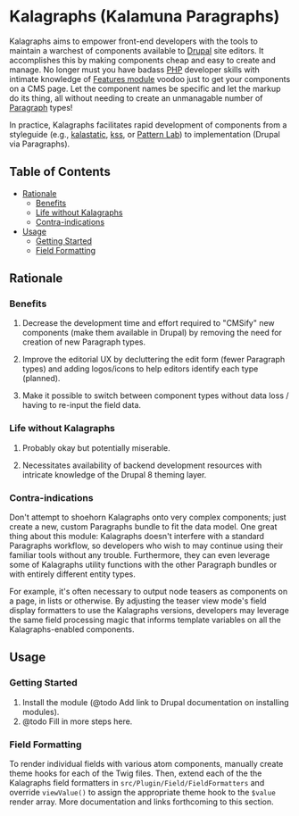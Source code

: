 # Kalagraphs (Kalamuna Paragraphs)

Kalagraphs aims to empower front-end developers with the tools to maintain a warchest of components available to [Drupal](https://www.drupal.org/) site editors. It accomplishes this by making components cheap and easy to create and manage. No longer must you have badass [PHP](http://php.net/) developer skills with intimate knowledge of [Features module](https://www.drupal.org/project/features) voodoo just to get your components on a CMS page. Let the component names be specific and let the markup do its thing, all without needing to create an unmanagable number of [Paragraph](https://www.drupal.org/project/paragraphs) types!

In practice, Kalagraphs facilitates rapid development of components from a styleguide (e.g., [kalastatic](https://github.com/kalamuna/kalastatic), [kss](http://warpspire.com/kss/), or [Pattern Lab](http://patternlab.io/)) to implementation (Drupal via Paragraphs).

## Table of Contents

* [Rationale](#rationale)
  * [Benefits](#benefits)
  * [Life without Kalagraphs](#life-without-kalagraphs)
  * [Contra-indications](#contra-indications)
* [Usage](#usage)
  * [Getting Started](#getting-started)
  * [Field Formatting](#field-formatting)

## Rationale

### Benefits

1.  Decrease the development time and effort required to "CMSify" new components (make them available in Drupal) by removing the need for creation of new Paragraph types.

1.  Improve the editorial UX by decluttering the edit form (fewer Paragraph types) and adding logos/icons to help editors identify each type (planned).

1.  Make it possible to switch between component types without data loss / having to re-input the field data.

### Life without Kalagraphs

1.  Probably okay but potentially miserable.

1.  Necessitates availability of backend development resources with intricate knowledge of the Drupal 8 theming layer.

### Contra-indications

Don't attempt to shoehorn Kalagraphs onto very complex components; just create a new, custom Paragraphs bundle to fit the data model. One great thing about this module: Kalagraphs doesn't interfere with a standard Paragraphs workflow, so developers who wish to may continue using their familiar tools without any trouble. Furthermore, they can even leverage some of Kalagraphs utility functions with the other Paragraph bundles or with entirely different entity types.

For example, it's often necessary to output node teasers as components on a page, in lists or otherwise. By adjusting the teaser view mode's field display formatters to use the Kalagraphs versions, developers may leverage the same field processing magic that informs template variables on all the Kalagraphs-enabled components.

## Usage

### Getting Started

1.  Install the module (@todo Add link to Drupal documentation on installing modules).
1.  @todo Fill in more steps here.

### Field Formatting

To render individual fields with various atom components, manually create theme hooks for each of the Twig files. Then, extend each of the the Kalagraphs field formatters in `src/Plugin/Field/FieldFormatters` and override `viewValue()` to assign the appropriate theme hook to the `$value` render array. More documentation and links forthcoming to this section.
